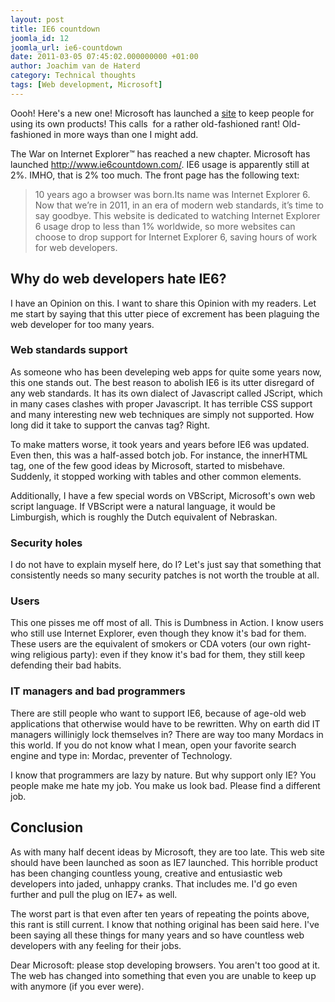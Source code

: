 ```yaml
---
layout: post
title: IE6 countdown
joomla_id: 12
joomla_url: ie6-countdown
date: 2011-03-05 07:45:02.000000000 +01:00
author: Joachim van de Haterd
category: Technical thoughts
tags: [Web development, Microsoft]
---
```

Oooh! Here's a new one! Microsoft has launched a <a target="_blank" href="http://ie6countdown.com/">site</a> to keep people for using its own products! This calls&nbsp; for a rather old-fashioned rant! Old-fashioned in more ways than one I might add.

The War on Internet Explorer™ has reached a new chapter. Microsoft has launched <a href="http://www.ie6countdown.com/" target="_blank">http://www.ie6countdown.com/</a>. IE6 usage is apparently still at 2%. IMHO, that is 2% too much. The front page has the following text:

> 10 years ago a browser was born.Its name was Internet Explorer 6. Now that we’re in 2011, in an era of modern web standards, it’s time to say goodbye. This website is dedicated to watching Internet Explorer 6 usage drop to less than 1% worldwide, so more websites can choose to drop support for Internet Explorer 6, saving hours of work for web developers.

## Why do web developers hate IE6?

I have an Opinion on this. I want to share this Opinion with my readers. Let me start by saying that this utter piece of excrement has been plaguing the web developer for too many years.

### Web standards support

As someone who has been develeping web apps for quite some years now, this one stands out. The best reason to abolish IE6 is its utter disregard of any web standards. It has its own dialect of Javascript called JScript, which in many cases clashes with proper Javascript. It has terrible CSS support and many interesting new web techniques are simply not supported. How long did it take to support the canvas tag? Right.

To make matters worse, it took years and years before IE6 was updated. Even then, this was a half-assed botch job. For instance, the innerHTML tag, one of the few good ideas by Microsoft, started to misbehave. Suddenly, it stopped working with tables and other common elements.

Additionally, I have a few special words on VBScript, Microsoft's own web script language. If VBScript were a natural language, it would be Limburgish, which is roughly the Dutch equivalent of Nebraskan.

### Security holes

I do not have to explain myself here, do I? Let's just say that something that consistently needs so many security patches is not worth the trouble at all.

### Users

This one pisses me off most of all. This is Dumbness in Action. I know users who still use Internet Explorer, even though they know it's bad for them. These users are the equivalent of smokers or CDA voters (our own right-wing religious party): even if they know it's bad for them, they still keep defending their bad habits.

### IT managers and bad programmers

There are still people who want to support IE6, because of age-old web applications that otherwise would have to be rewritten. Why on earth did IT managers willinigly lock themselves in? There are way too many Mordacs in this world. If you do not know what I mean, open your favorite search engine and type in: Mordac, preventer of Technology.

I know that programmers are lazy by nature. But why support only IE? You people make me hate my job. You make us look bad. Please find a different job.

## Conclusion

As with many half decent ideas by Microsoft, they are too late. This web site should have been launched as soon as IE7 launched. This horrible product has been changing countless young, creative and entusiastic web developers into jaded, unhappy cranks. That includes me. I'd go even further and pull the plug on IE7+ as well.

The worst part is that even after ten years of repeating the points above, this rant is still current. I know that nothing original has been said here. I've been saying all these things for many years and so have countless web developers with any feeling for their jobs.

Dear Microsoft: please stop developing browsers. You aren't too good at it. The web has changed into something that even you are unable to keep up with anymore (if you ever were).
